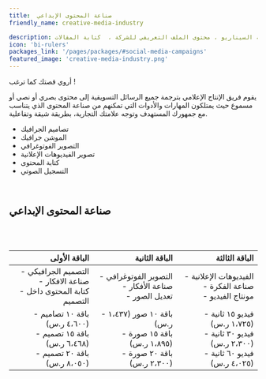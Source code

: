 ```yaml
---
title:  صناعة المحتوى الإبداعي
friendly_name: creative-media-industry

description: محتوى الوسائط الاجتماعية ، محتوى الموقع ، كتابة السيناريو ، محتوى الملف التعريفي للشركة ،  كتابة المقالات.
icon: 'bi-rulers'
packages_link: '/pages/packages/#social-media-campaigns'
featured_image: 'creative-media-industry.png'
---
```


أروي قصتك كما ترغب !

يقوم فريق الإنتاج الإعلامي بترجمة جميع الرسائل التسويقية إلى محتوى بصري أو نصي أو مسموع حيث يمتلكون المهارات والأدوات التي تمكنهم من صناعة المحتوى الذي يتناسب مع جمهورك المستهدف وتوجه علامتك التجارية، بطريقة شيقة وتفاعلية.

- تصاميم الجرافيك
- الموشن جرافيك
- التصوير الفوتوغرافي
- تصوير الفيديوهات الإعلانية
- كتابة المحتوى
- التسجيل الصوتي

<br>

## صناعة المحتوى الإبداعي

<br><br>

|                                      **الباقة الأولى**                                     |                                   **الباقة الثانية**                                  |                                      **الباقة الثالثة**                                      |
|------------------------------------------------------------------------------------------:|-------------------------------------------------------------------------------------:|--------------------------------------------------------------------------------------------:|
| - التصميم الجرافيكي <br>- صناعة الافكار<br>- كتابة المحتوى داخل التصميم                    | - التصوير الفوتوغرافي<br>- صناعة الأفكار<br>- تعديل الصور                             | - الفيديوهات الإعلانية<br>- صناعة الفكرة<br>- مونتاج الفيديو                                 |
| - باقة ١٠ تصاميم (٤،٦٠٠ ر.س)<br>- باقة ١٥ تصميم (٦،٤٦٨ ر.س)<br>- باقة ٢٠ تصميم (٨،٠٥٠ ر.س) | - باقة ١٠ صور (١،٤٣٧ ر.س)<br>- باقة ١٥ صورة (١،٨٩٥ ر.س)<br>- باقة ٢٠ صورة (٢،٣٠٠ ر.س) | - فيديو ١٥ ثانية (١،٧٢٥ ر.س)<br>- فيديو ٣٠ ثانية (٢،٣٠٠ ر.س)<br>- فيديو ٦٠ ثانية (٤،٠٢٥ ر.س) |


<br>

